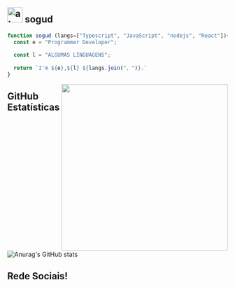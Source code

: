 
<!--
**sogud/sogud** is a ✨ _special_ ✨ repository because its `README.md` (this file) appears on your GitHub profile.

Here are some ideas to get you started:

- 🔭 I’m currently working on ...
- 🌱 I’m currently learning ...
- 👯 I’m looking to collaborate on ...
- 🤔 I’m looking for help with ...
- 💬 Ask me about ...
- 📫 How to reach me: ...
- 😄 Pronouns: ...
- ⚡ Fun fact: ...
-->
## <img width="35" alt="about" src="https://raw.github.com/elizarov/elizarov/master/about.png"> sogud


```javascript
function sogud (langs=["Typescript", "JavaScript", "nodejs", "React"]){
  const e = "Programmer Developer";
  
  const l = "ALGUMAS LINGUAGENS";
  
  return `I'm ${e},${l} ${langs.join("、")}.` 
}
```

<!-- <img align="right" width="300" src="https://i.imgur.com/ugWb6BU.gif" /> -->
<img align="right" alt="" width="380px" src="https://media.giphy.com/media/SWoSkN6DxTszqIKEqv/giphy.gif" />




## **GitHub Estatísticas**

![Anurag's GitHub stats](https://github-readme-stats.vercel.app/api?username=sogud&theme=radical&show_icons=true) <br>
<!-- ![sogud](https://github-readme-stats.vercel.app/api/top-langs/?username=sogud&hide=html&layout=compact&theme=radical) -->

<!-- [twitter]: https://twitter.com/
[youtube]: https://www.youtube.com/c
[instagram]: https://www.instagram.com/
 -->
## **Rede Sociais!**

<!-- • <a href="https://">Telegram</a><br>
• <a href="https://">Twitter</a><br>
• <a href="https://">Instagram</a><br> -->

